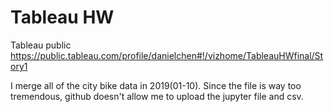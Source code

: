 # Tableau HW
 Tableau public 
https://public.tableau.com/profile/danielchen#!/vizhome/TableauHWfinal/Story1 


I merge all of the city bike data in 2019(01-10). Since the file is way too tremendous, github doesn't allow me to upload the jupyter file and csv. 
